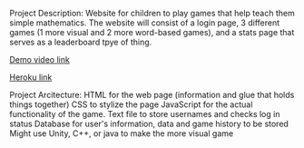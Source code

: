 Project Description:
Website for children to play games that help teach them simple mathematics. The website will consist of a login page, 3 different games (1 more visual and 2 more word-based games), and a stats page that serves as a leaderboard tpye of thing. 

[Demo video link](https://youtu.be/KfM-W0fvDYM)

[Heroku link](https://csmath.herokuapp.com/)

Project Arcitecture:
HTML for the web page (information and glue that holds things together)
CSS to stylize the page
JavaScript for the actual functionality of the game.
Text file to store usernames and checks log in status
Database for user's information, data and game history to be stored
Might use Unity, C++, or java to make the more visual game
